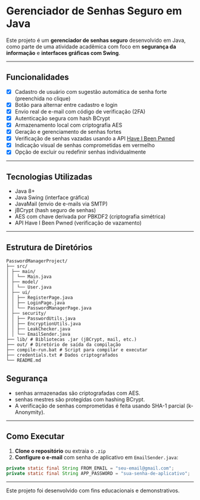 
#  Gerenciador de Senhas Seguro em Java

Este projeto é um **gerenciador de senhas seguro** desenvolvido em Java, como parte de uma atividade acadêmica com foco em **segurança da informação** e **interfaces gráficas com Swing**.

---

##  Funcionalidades

- [x] Cadastro de usuário com sugestão automática de senha forte (preenchida no clique)
- [x] Botão para alternar entre cadastro e login
- [x] Envio real de e-mail com código de verificação (2FA)
- [x] Autenticação segura com hash BCrypt
- [x] Armazenamento local com criptografia AES
- [x] Geração e gerenciamento de senhas fortes
- [x] Verificação de senhas vazadas usando a API [Have I Been Pwned](https://haveibeenpwned.com/)
- [x] Indicação visual de senhas comprometidas em vermelho
- [x] Opção de excluir ou redefinir senhas individualmente

---

##  Tecnologias Utilizadas

- Java 8+
- Java Swing (interface gráfica)
- JavaMail (envio de e-mails via SMTP)
- jBCrypt (hash seguro de senhas)
- AES com chave derivada por PBKDF2 (criptografia simétrica)
- API Have I Been Pwned (verificação de vazamento)

---

##  Estrutura de Diretórios

```
PasswordManagerProject/
├── src/
│ ├── main/
│ │ └── Main.java
│ ├── model/
│ │ └── User.java
│ ├── ui/
│ │ ├── RegisterPage.java
│ │ ├── LoginPage.java
│ │ └── PasswordManagerPage.java
│ ├── security/
│ │ ├── PasswordUtils.java
│ │ ├── EncryptionUtils.java
│ │ ├── LeakChecker.java
│ │ └── EmailSender.java
├── lib/ # Bibliotecas .jar (jBCrypt, mail, etc.)
├── out/ # Diretório de saída da compilação
├── compile-run.bat # Script para compilar e executar
├── credentials.txt # Dados criptografados
└── README.md
```

##  Segurança

- senhas armazenadas são criptografadas com AES.
- senhas mestres são protegidas com hashing BCrypt.
- A verificação de senhas comprometidas é feita usando SHA-1 parcial (k-Anonymity).

---

##  Como Executar

1. **Clone o repositório** ou extraia o `.zip`
2. **Configure o e-mail** com senha de aplicativo em `EmailSender.java`:

```java
private static final String FROM_EMAIL = "seu-email@gmail.com";
private static final String APP_PASSWORD = "sua-senha-de-aplicativo";
```
---

Este projeto foi desenvolvido com fins educacionais e demonstrativos. 
